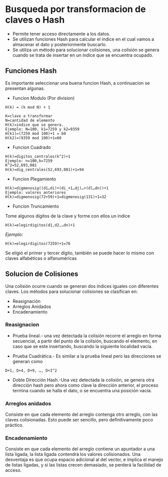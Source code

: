 # Busqueda por transformacion de claves o Hash

* Permite tener acceso directamente a los datos.
* Se utilizan funciones Hash para calcular el índice en el cual vamos a almacenar el dato y posteriormente buscarlo.
* Se utiliza un método para solucionar colisiones, una colisión se genera cuando se trata de insertar en un índice que se encuentra ocupado.

## Funciones Hash

Es importante seleccionar una buena funcion Hash, a continuacion se presentan algunas.

* Funcion Modulo (Por division)

``` 
H(k) = (k mod N) + 1

K=clave a transformar
N=cantidad de elemento
H(k)=indice que se genera.
Ejemplo: N=100, k1=7259 y k2=9359
H(k1)=(7259 mod 100)+1 = 60
H(k2)=(9359 mod 100)+1=60
```

* Funcion Cuadrado

``` 
H(k)=digitos_centrales(k^2)+1
Ejemplo: n=100,k=7259
K^2=52,693,081
H(k)=dig_centrales(52,693,081)+1=94
```

* Funcion Plegamiento

``` 
H(k)=digmenosig((d1…di)+(di_+1…dj)…+(dl…dn))+1
Ejemplo: valores anteriores
H(k)=digmenosig(72+59)+1=digmenosig(131)+1=32
```

* Funcion Truncamiento

Tome algunos dígitos de la clave y forme con ellos un índice

``` 
H(k)=elegirdigitos(d1,d2,…dn)+1
```

*Ejemplo:*

``` 
H(k)=elegirdigitos(7259)+1=76
```

Se eligió el primer y tercer dígito, también se puede hacer lo mismo con claves alfabéticas o alfanuméricas

## Solucion de Colisiones

Una colisión ocurre cuando se generan dos índices iguales con diferentes claves. Los métodos para solucionar colisiones se clasifican en:

* Reasignación
* Arreglos Anidados
* Encadenamiento

### Reasignacion

* Prueba lineal.- una vez detectada la colisión recorre el arreglo en forma secuencial, a partir del punto de la colisión, buscando el elemento, en caso que se este insertando, buscando la siguiente localidad vacía.

* Prueba Cuadrática.- Es similar a la prueba lineal pero las direcciones se generan como 

``` 
D+1, D+4, D+9, …, D+I^2
```

* Doble Dirección Hash.-Una vez detectada la colisión, se genera otra dirección hash pero ahora como clave la dirección anterior, el proceso termina cuando se halla el dato, o se encuentra una posición vacía.

### Arreglos anidados

Consiste en que cada elemento del arreglo contenga otro arreglo, con las claves colisionadas. Esto puede ser sencillo, pero definitivamente poco práctico.

### Encadenamiento

Consiste en que cada elemento del arreglo contiene un apuntador a una lista ligada, la lista ligada contendrá los valores colisionados. Una desventaja es que ocupa espacio adicional al del vector, e implica el manejo de listas ligadas, y si las listas crecen demasiado, se perderá la facilidad de acceso.

